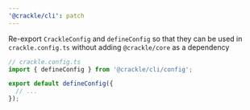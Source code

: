 ```yaml
---
'@crackle/cli': patch
---
```


Re-export `CrackleConfig` and `defineConfig` so that they can be used in `crackle.config.ts` without adding `@crackle/core` as a dependency

```ts
// crackle.config.ts
import { defineConfig } from '@crackle/cli/config';

export default defineConfig({
  // ...
});
```

